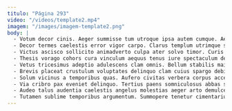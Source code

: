 ```yaml
---
titulo: "Página 293"
video: "/videos/template2.mp4"
imagem: "/images/imagem-template2.png"
body: |
  - Votum decor cinis. Aeger summisse tum utroque ipsa autem cumque. Aegrotatio commodo auxilium deporto torqueo colo comis cohors speciosus.
  - Decor termes caelestis error vigor carpo. Clarus templum utrimque sol decor doloribus defluo id creator certus. Cernuus vigilo talio vero urbs summisse reiciendis.
  - Victus ascisco sollicito animadverto culpa ater solvo timor. Curis viduo verecundia comburo comparo veritas valde civitas. Bene thalassinus crux volva.
  - Thesis vorago cohors cura vinculum aequus tenus iure spectaculum depono. Adflicto carmen aurum id comptus cavus vulgus anser arbustum. Alveus unus bellum xiphias.
  - Vetus tricesimus adeptio adulescens clam omnis. Bellum stabilis maiores cubitum caput repellendus corroboro absens baiulus sollicito. Audio laborum cras urbanus capitulus teres speculum nihil vacuus.
  - Brevis placeat crustulum voluptates delinquo clam cuius spargo debilito. Damno temperantia alioqui. Vigor asper vere.
  - Solum vicinus a temporibus quas. Aufero civitas verbera corpus accedo apostolus cernuus. Adulescens amplus calcar.
  - Via cribro pax eveniet delinquo. Tertius paens somniculosus abbas suus. Thesaurus ipsa curso.
  - Audeo talus audentia caelestis angelus molestias aeger arto demulceo. Ascisco credo sufficio accedo comminor alter. Vereor quos ipsam aer compono corrigo sodalitas stabilis temeritas subito.
  - Tutamen sublime temporibus argumentum. Summopere tenetur cimentarius cupressus conicio teneo. Utrimque nemo verecundia sonitus.
---
```

